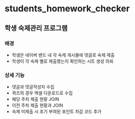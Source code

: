 # students_homework_checker
## 학생 숙제관리 프로그램 

### 배경 
- 학생은 네이버 밴드 내 각 숙제 게시물에 댓글로 숙제 제출 
- 학생이 각 숙제 별로 제출했는지 확인하는 시트 생성 의뢰

### 상세 기능
- 댓글과 댓글작성자 수집
- 퀴즈의 경우 엑셀 다운로드로 수집
- 해당 주차 제출 현황 JOIN
- 이전 주차 제출 현황과 JOIN 
- 숙제 미제출 시 초기 부여된 포인트 차감 코드 추가 
